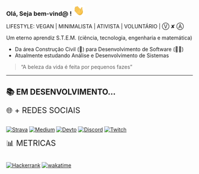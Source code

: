 ### Olá,  Seja bem-vind@  !  <img src="https://raw.githubusercontent.com/LeonardoDSSilva/LeonardoDSSilva/master/sources/wave.gif" width="30px">
LIFESTYLE: VEGAN | MINIMALISTA | ATIVISTA | VOLUNTÁRIO  | Ⓥ ✘ Ⓐ

Um eterno aprendiz S.T.E.M. (ciência, tecnologia, engenharia e matemática)

- Da área Construção Civil (👷) para Desenvolvimento de Software (👨‍💻)
- Atualmente estudando Análise e Desenvolvimento de Sistemas

> “A beleza da vida é feita por pequenos fazes”

<!-- ### Interesses -->
---

## 📚 EM DESENVOLVIMENTO...

<!--
Estudar é vida ❤️
Vivo em constantes estudos para sempre poder me atualizar nas principais tecnologias do mercado.
-->


<details open>

 <summary style="font-size: 1.5em; list-style-type: ' 🌐'"> + REDES SOCIAIS</summary>

</br>

[![Strava](https://img.shields.io/badge/Strava-FC4C02?style=for-the-badge&logo=strava&logoColor=white)](https://www.strava.com/athletes/51894739)
[![Medium](https://img.shields.io/badge/Medium-12100E?style=for-the-badge&logo=medium&logoColor=white)](https://medium.com/@LeonardoDSSilva)
[![Devto](https://img.shields.io/badge/Dev.to-0A0A0A?style=for-the-badge&logo=dev.to&logoColor=white)](https://dev.to/LeonardoDSSilva)
[![Discord](https://img.shields.io/badge/Discord-7289DA?style=for-the-badge&logo=discord&logoColor=white)](https://discordapp.com/users/LeonardoDSSilva#2633)
[![Twitch](https://img.shields.io/badge/Twitch-9146FF?style=for-the-badge&logo=twitch&logoColor=white)](https://www.twitch.tv/LeonardoDSSilva)



</details>

<details open>
  <summary style="font-size: 1.5em; list-style-type: '📊 '"> METRICAS</summary>
</br>

[![Hackerrank](https://img.shields.io/badge/Hackerrank-2EC866?style=for-the-badge&logo=hackerrank&logoColor=white)](https://www.hackerrank.com/LeonardoDSSilva)
[![wakatime](https://wakatime.com/badge/user/ed07c057-7612-48d8-8d8f-709027010b97.svg?style=for-the-badge)](https://wakatime.com/@ed07c057-7612-48d8-8d8f-709027010b97 "Ao infinito e além! 🚀") 
</details>

